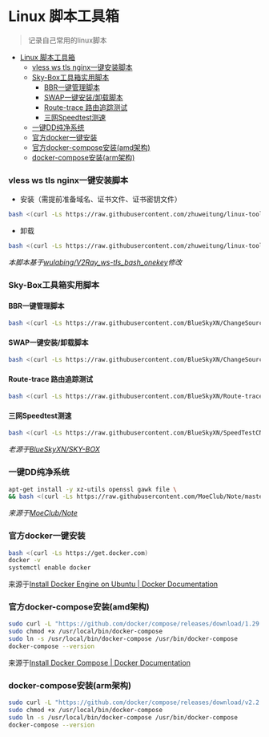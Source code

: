 # Linux 脚本工具箱
>  记录自己常用的linux脚本

- [Linux 脚本工具箱](#linux-脚本工具箱)
    - [vless ws tls nginx一键安装脚本](#vless-ws-tls-nginx一键安装脚本)
    - [Sky-Box工具箱实用脚本](#sky-box工具箱实用脚本)
      - [BBR一键管理脚本](#bbr一键管理脚本)
      - [SWAP一键安装/卸载脚本](#swap一键安装卸载脚本)
      - [Route-trace 路由追踪测试](#route-trace-路由追踪测试)
      - [三网Speedtest测速](#三网speedtest测速)
    - [一键DD纯净系统](#一键dd纯净系统)
    - [官方docker一键安装](#官方docker一键安装)
    - [官方docker-compose安装(amd架构)](#官方docker-compose安装amd架构)
    - [docker-compose安装(arm架构)](#docker-compose安装arm架构)

### vless ws tls nginx一键安装脚本

+ 安装（需提前准备域名、证书文件、证书密钥文件）

```bash
bash <(curl -Ls https://raw.githubusercontent.com/zhuweitung/linux-tool/master/v2ray/install.sh)
```

+ 卸载

```bash
bash <(curl -Ls https://raw.githubusercontent.com/zhuweitung/linux-tool/master/v2ray/uninstall.sh)
```

*本脚本基于[wulabing/V2Ray_ws-tls_bash_onekey](https://github.com/wulabing/V2Ray_ws-tls_bash_onekey)修改*



### Sky-Box工具箱实用脚本

#### BBR一键管理脚本

```bash
bash <(curl -Ls https://raw.githubusercontent.com/BlueSkyXN/ChangeSource/master/tcp.sh)
```

#### SWAP一键安装/卸载脚本

```bash
bash <(curl -Ls https://raw.githubusercontent.com/BlueSkyXN/ChangeSource/master/swap.sh)
```

#### Route-trace 路由追踪测试

```bash
bash <(curl -Ls https://raw.githubusercontent.com/BlueSkyXN/Route-trace/main/rt.sh)
```

#### 三网Speedtest测速

```bash
bash <(curl -Ls https://raw.githubusercontent.com/BlueSkyXN/SpeedTestCN/main/superspeed.sh)
```

*老源于[BlueSkyXN/SKY-BOX](https://github.com/BlueSkyXN/SKY-BOX)*



### 一键DD纯净系统

```bash
apt-get install -y xz-utils openssl gawk file \
&& bash <(curl -Ls https://raw.githubusercontent.com/MoeClub/Note/master/InstallNET.sh) -u 20.04 -v 64 -p "自定义root密码" -port "自定义ssh端口" -a
```

*来源于[MoeClub/Note](https://github.com/MoeClub/Note)*



### 官方docker一键安装

```bash
bash <(curl -Ls https://get.docker.com)
docker -v
systemctl enable docker
```

来源于[Install Docker Engine on Ubuntu | Docker Documentation](https://docs.docker.com/engine/install/ubuntu/#install-using-the-convenience-script)



### 官方docker-compose安装(amd架构)

```bash
sudo curl -L "https://github.com/docker/compose/releases/download/1.29.2/docker-compose-$(uname -s)-$(uname -m)" -o /usr/local/bin/docker-compose
sudo chmod +x /usr/local/bin/docker-compose
sudo ln -s /usr/local/bin/docker-compose /usr/bin/docker-compose
docker-compose --version
```

来源于[Install Docker Compose | Docker Documentation](https://docs.docker.com/compose/install/#install-compose-on-linux-systems)



### docker-compose安装(arm架构)

```bash
sudo curl -L "https://github.com/docker/compose/releases/download/v2.2.3/docker-compose-$(uname -s | tr '[A-Z]' '[a-z]')-$(uname -m)" -o /usr/local/bin/docker-compose
sudo chmod +x /usr/local/bin/docker-compose
sudo ln -s /usr/local/bin/docker-compose /usr/bin/docker-compose
docker-compose --version
```

